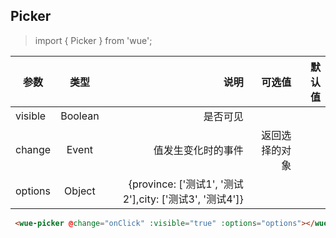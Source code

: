 ## Picker

> import { Picker } from 'wue';


| 参数           | 类型          | 说明  | 可选值| 默认值|
| ------------- |:-------------:| -----:|-----:|-----:|
|visible|Boolean|是否可见|
|change|Event|值发生变化时的事件|返回选择的对象|
|options|Object|{province: ['测试1', '测试2'],city: ['测试3', '测试4']}|


```html
 <wue-picker @change="onClick" :visible="true" :options="options"></wue-picker>
```
